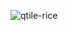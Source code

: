 ![qtile-rice](https://github.com/em0n-1337/qtile-config/assets/156088588/fb3bd6cf-c1bd-4dd0-abdb-9137b7e27a2e)
